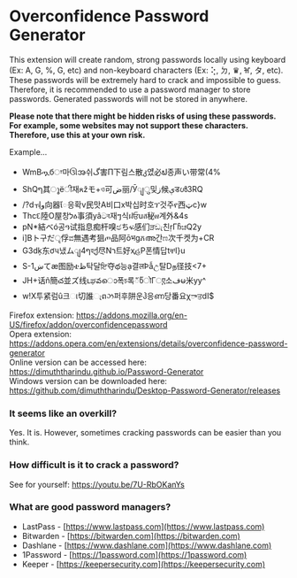 # Overconfidence Password Generator

This extension will create random, strong passwords locally using keyboard (Ex: A, G, %, G, etc) and non-keyboard characters (Ex: ⢕, ㄉ, ♛, ⶰ, タ, etc). 
These passwords will be extremely hard to crack and impossible to guess. Therefore, it is recommended to use a password manager to store passwords. 
Generated passwords will not be stored in anywhere. 

<b>Please note that there might be hidden risks of using these passwords. For example, some websites may not support these characters. Therefore, use this at your own risk.</b>

Example...
- WmBጧбਾ마ઊအ쉬گ害П下림스散კ었ี必ຟ종声い带常(4%
- ShQף其ൂёी재ጸžモ+ও可ض丽/Ӯျु및ز候ېडൾ3RQ
- /?dㅝو向器ែ응확v民맛А비口х박십时호ፕ것주የ西ټc}w
- Thcદ陸Ο屋창לዕ事須yâටব재ៗ식ฝਓuส秘ዘ계外&4s
- pN*結べó공ዓ试指息痴杆嗅ඡちፍ感们ੜඩැ친ṛГჩಚQ2y
- i]Bト구だृ俘ವ無遇考狙ጦ品阿ōभgភഅ간ಣ次千켓为+CR
- G3dķ东ơપ냈ムျף4হქ尽Nר트好ҳહΡ폰情답tቸI}u
- S-1ښてæ图励ቴظ탁달ਇ夺థ능ạ결लÞẫඋ탈Dந径技<7+
- JH+话ñ簡చ並ズ线ւಘవൊ폭চ록័წोΓுए소فမ米yy^
- w!X투紧럼û크ા切誰ෑពઝ퍼후阱운ჰ응ണ당番요χాਤdI$

Firefox extension: <a href="https://addons.mozilla.org/en-US/firefox/addon/overconfidencepassword/">https://addons.mozilla.org/en-US/firefox/addon/overconfidencepassword</a>  
Opera extension: <a href="https://addons.opera.com/en/extensions/details/overconfidence-password-generator/">https://addons.opera.com/en/extensions/details/overconfidence-password-generator</a>  
Online version can be accessed here: <a href="https://dimuththarindu.github.io/Password-Generator/">            https://dimuththarindu.github.io/Password-Generator</a>   
Windows version can be downloaded here: <a href="https://github.com/dimuththarindu/Desktop-Password-Generator/releases">https://github.com/dimuththarindu/Desktop-Password-Generator/releases</a>  
  
### It seems like an overkill?
Yes. It is. However, sometimes cracking passwords can be easier than you think.

### How difficult is it to crack a password?
See for yourself: <a href="https://youtu.be/7U-RbOKanYs">https://youtu.be/7U-RbOKanYs</a>

### What are good password managers?
- LastPass - [https://www.lastpass.com](https://www.lastpass.com)
- Bitwarden - [https://bitwarden.com](https://bitwarden.com)
- Dashlane - [https://www.dashlane.com](https://www.dashlane.com)
- 1Password - [https://1password.com](https://1password.com)
- Keeper - [https://keepersecurity.com](https://keepersecurity.com)
